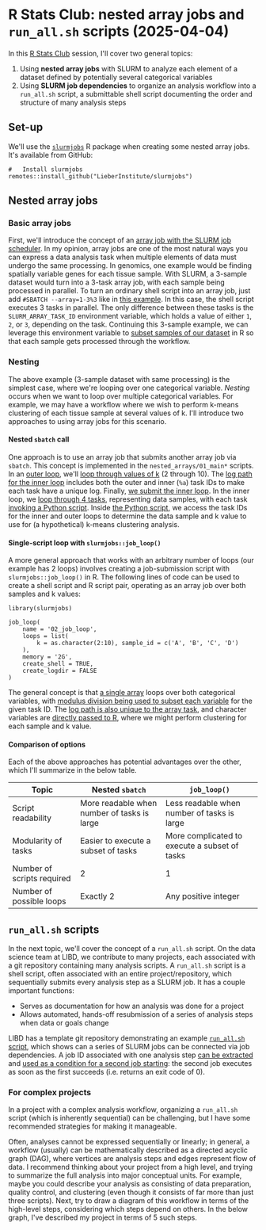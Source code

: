 # R Stats Club: nested array jobs and `run_all.sh` scripts (2025-04-04)

In this [R Stats Club](https://research.libd.org/rstatsclub/) session, I'll
cover two general topics:

1. Using **nested array jobs** with SLURM to analyze each element of a dataset
defined by potentially several categorical variables
2. Using **SLURM job dependencies** to organize an analysis workflow into a
`run_all.sh` script, a submittable shell script documenting the order and
structure of many analysis steps

## Set-up

We'll use the [`slurmjobs`](https://github.com/LieberInstitute/slurmjobs) R
package when creating some nested array jobs. It's available from GitHub:

```{r}
#   Install slurmjobs
remotes::install_github("LieberInstitute/slurmjobs")
```

## Nested array jobs

### Basic array jobs

First, we'll introduce the concept of an [array job with the SLURM job scheduler](https://slurm.schedmd.com/job_array.html).
In my opinion, array jobs are one of the most natural ways you can express a
data analysis task when multiple elements of data must undergo the same
processing. In genomics, one example would be finding spatially variable genes
for each tissue sample. With SLURM, a 3-sample dataset would turn into a 3-task
array job, with each sample being processed in parallel. To turn an ordinary
shell script into an array job, just add `#SBATCH --array=1-3%3` like
in [this example](https://github.com/LieberInstitute/visiumStitched_brain/blob/7cef43fe3894c532b39cace2fd2b84011f0c0044/code/03_stitching/03_nnSVG_unstitched.sh#L7).
In this case, the shell script executes 3 tasks in parallel. The only difference
between these tasks is the `SLURM_ARRAY_TASK_ID` environment variable, which
holds a value of either `1`, `2`, or `3`, depending on the task. Continuing this
3-sample example, we can leverage this environment variable to
[subset samples of our dataset](https://github.com/LieberInstitute/visiumStitched_brain/blob/7cef43fe3894c532b39cace2fd2b84011f0c0044/code/03_stitching/03_nnSVG_unstitched.R#L13-L15)
in R so that each sample gets processed through the workflow.

### Nesting

The above example (3-sample dataset with same processing) is the simplest case,
where we're looping over one categorical variable. *Nesting* occurs when we want
to loop over multiple categorical variables. For example, we may have a
workflow where we wish to perform k-means clustering of each tissue sample at
several values of k. I'll introduce two approaches to using array jobs for this
scenario.

#### Nested `sbatch` call

One approach is to use an array job that submits another array job via `sbatch`.
This concept is implemented in the `nested_arrays/01_main*` scripts. In an
[outer loop]([here](https://github.com/Nick-Eagles/LIBD_presentations/blob/main/rstats_nested_arrays/nested_arrays/01_main_wrapper.sh)),
we'll [loop through values of k](https://github.com/Nick-Eagles/LIBD_presentations/blob/63dfd061a633b2155b7e445967717018766127e4/rstats_nested_arrays/nested_arrays/01_main_wrapper.sh#L8)
(2 through 10). The [log path for the inner loop](https://github.com/Nick-Eagles/LIBD_presentations/blob/63dfd061a633b2155b7e445967717018766127e4/rstats_nested_arrays/nested_arrays/01_main_wrapper.sh#L11)
includes both the outer and inner (`%a`) task IDs to make each task have a
unique log. Finally, [we submit the inner loop](https://github.com/Nick-Eagles/LIBD_presentations/blob/63dfd061a633b2155b7e445967717018766127e4/rstats_nested_arrays/nested_arrays/01_main_wrapper.sh#L12-L16).
In the inner loop, we [loop through 4 tasks](https://github.com/Nick-Eagles/LIBD_presentations/blob/63dfd061a633b2155b7e445967717018766127e4/rstats_nested_arrays/nested_arrays/01_main.sh#L6),
representing data samples, with each task [invoking a Python script](https://github.com/Nick-Eagles/LIBD_presentations/blob/63dfd061a633b2155b7e445967717018766127e4/rstats_nested_arrays/nested_arrays/01_main.sh#L20). Inside [the Python script](https://github.com/Nick-Eagles/LIBD_presentations/blob/main/rstats_nested_arrays/nested_arrays/01_main.py),
we access the task IDs for the inner and outer loops to determine the data
sample and k value to use for (a hypothetical) k-means clustering analysis.

#### Single-script loop with `slurmjobs::job_loop()`

A more general approach that works with an arbitrary number of loops (our
example has 2 loops) involves creating a job-submission script with
`slurmjobs::job_loop()` in R. The following lines of code can be used to create
a shell script and R script pair, operating as an array job over both samples
and k values:

```{r}
library(slurmjobs)

job_loop(
    name = '02_job_loop',
    loops = list(
        k = as.character(2:10), sample_id = c('A', 'B', 'C', 'D')
    ),
    memory = '2G',
    create_shell = TRUE,
    create_logdir = FALSE
)
```

The general concept is that [a single array](https://github.com/Nick-Eagles/LIBD_presentations/blob/bb0a8e69c1a272157d1567991e2121228b5181b0/rstats_nested_arrays/nested_arrays/02_job_loop.sh#L10)
loops over both categorical variables, with [modulus division being used to subset each variable](https://github.com/Nick-Eagles/LIBD_presentations/blob/bb0a8e69c1a272157d1567991e2121228b5181b0/rstats_nested_arrays/nested_arrays/02_job_loop.sh#L13-L14)
for the given task ID. The [log path is also unique to the array task](https://github.com/Nick-Eagles/LIBD_presentations/blob/bb0a8e69c1a272157d1567991e2121228b5181b0/rstats_nested_arrays/nested_arrays/02_job_loop.sh#L20), and character variables are [directly passed to R](https://github.com/Nick-Eagles/LIBD_presentations/blob/bb0a8e69c1a272157d1567991e2121228b5181b0/rstats_nested_arrays/nested_arrays/02_job_loop.sh#L42),
where we might perform clustering for each sample and k value.

#### Comparison of options

Each of the above approaches has potential advantages over the other, which I'll
summarize in the below table.

| Topic | Nested `sbatch` | `job_loop()` |
| ---- | ------- | ------- |
| Script readability | More readable when number of tasks is large | Less readable when number of tasks is large |
| Modularity of tasks | Easier to execute a subset of tasks | More complicated to execute a subset of tasks |
| Number of scripts required | 2 | 1 |
| Number of possible loops | Exactly 2 | Any positive integer |

##  `run_all.sh` scripts

In the next topic, we'll cover the concept of a `run_all.sh` script. On the data
science team at LIBD, we contribute to many projects, each associated with a git
repository containing many analysis scripts. A `run_all.sh` script is a shell
script, often associated with an entire project/repository, which sequentially
submits every analysis step as a SLURM job. It has a couple important functions:

- Serves as documentation for how an analysis was done for a project
- Allows automated, hands-off resubmission of a series of analysis steps when data or goals change

LIBD has a template git repository demonstrating an example
[`run_all.sh` script](https://github.com/LieberInstitute/template_project/blob/devel/code/run_all.sh),
which shows can a series of SLURM jobs can be connected via job dependencies. A
job ID associated with one analysis step [can be extracted](https://github.com/LieberInstitute/template_project/blob/44e939c13b1bd49f5ea7daf85ab5d0555f7f0062/code/run_all.sh#L41)
and [used as a condition for a second job starting](https://github.com/LieberInstitute/template_project/blob/44e939c13b1bd49f5ea7daf85ab5d0555f7f0062/code/run_all.sh#L46):
the second job executes as soon as the first succeeds (i.e. returns an exit code
of 0).

### For complex projects

In a project with a complex analysis workflow, organizing a `run_all.sh` script
(which is inherently sequential) can be challenging, but I have some
recommended strategies for making it manageable.

Often, analyses cannot be expressed sequentially or linearly; in general, a
workflow (usually) can be mathematically described as a directed acyclic graph
(DAG), where vertices are analysis steps and edges represent flow of data. I
recommend thinking about your project from a high level, and trying to summarize
the full analysis into major conceptual units. For example, maybe you could
describe your analysis as consisting of data preparation, quality control, and
clustering (even though it consists of far more than just three scripts). Next,
try to draw a diagram of this workflow in terms of the high-level steps,
considering which steps depend on others. In the below graph, I've described my
project in terms of 5 such steps.
